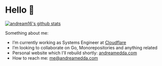 # Hello 👋

[![andream16's github stats](https://github-readme-stats.vercel.app/api?username=andream16&line_height=24&count_private=true)](https://github.com/anuraghazra/github-readme-stats)

Something about me:

- I’m currently working as Systems Engineer at [Cloudflare](https://www.cloudflare.com/)
- I’m looking to collaborate on Go, Monorepositories and anything related
- Personal website which I'll rebuild shortly: [andreamedda.com](https://andreamedda.com)
- How to reach me: me@andreamedda.com
